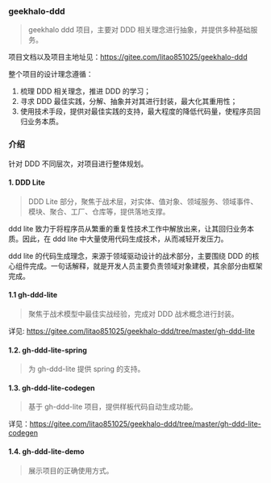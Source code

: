 ### geekhalo-ddd
> geekhalo ddd 项目，主要对 DDD 相关理念进行抽象，并提供多种基础服务。

项目文档以及项目主地址见：https://gitee.com/litao851025/geekhalo-ddd

整个项目的设计理念遵循：
1. 梳理 DDD 相关理念，推进 DDD 的学习；
2. 寻求 DDD 最佳实践，分解、抽象并对其进行封装，最大化其重用性；
3. 使用技术手段，提供对最佳实践的支持，最大程度的降低代码量，使程序员回归业务本质。

### 介绍
针对 DDD 不同层次，对项目进行整体规划。

#### 1. DDD Lite
> DDD Lite 部分，聚焦于战术层，对实体、值对象、领域服务、领域事件、模块、聚合、工厂、仓库等，提供落地支撑。

ddd lite 致力于将程序员从繁重的重复性技术工作中解放出来，让其回归业务本质。因此，在 ddd lite 中大量使用代码生成技术，从而减轻开发压力。

ddd lite 的代码生成理念，来源于领域驱动设计的战术部分，主要围绕 DDD 的核心组件完成。一句话解释，就是开发人员主要负责领域对象建模，其余部分由框架完成。


#### 1.1 **gh-ddd-lite**
> 聚焦于战术模型中最佳实战经验，完成对 DDD 战术概念进行封装。

详见: https://gitee.com/litao851025/geekhalo-ddd/tree/master/gh-ddd-lite

#### 1.2. **gh-ddd-lite-spring**
> 为 gh-ddd-lite 提供 spring 的支持。

#### 1.3. **gh-ddd-lite-codegen**
> 基于 gh-ddd-lite 项目，提供样板代码自动生成功能。

详见：https://gitee.com/litao851025/geekhalo-ddd/tree/master/gh-ddd-lite-codegen

#### 1.4. **gh-ddd-lite-demo**
> 展示项目的正确使用方式。


